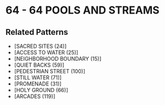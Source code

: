# 64 - 64 POOLS AND STREAMS

## Related Patterns

- [SACRED SITES (24)]
- [ACCESS TO WATER (25)]
- [NEIGHBORHOOD BOUNDARY (15)]
- [QUIET BACKS (59)]
- [PEDESTRIAN STREET (100)]
- [STILL WATER (71)]
- [PROMENADE (31)]
- [HOLY GROUND (66)]
- [ARCADES (119)]
